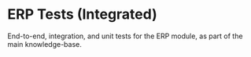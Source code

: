 # ERP Tests (Integrated)

End-to-end, integration, and unit tests for the ERP module, as part of the main knowledge-base.
